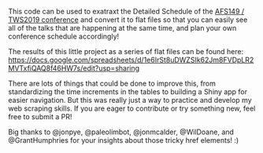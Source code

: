 This code can be used to exatraxt the Detailed Schedule of the [AFS149 / TWS2019 conference](https://afstws2019.org/detailed-schedule/) and convert it to flat files so that you can easily see all of the talks that are happening at the same time, and plan your own conference schedule accordingly!

The results of this little project as a series of flat files can be found here: https://docs.google.com/spreadsheets/d/1e6IrSt8uDWZSIk62Jm8FVDpLR2MVTxfiQAQ8f46HW7s/edit?usp=sharing

There are lots of things that could be done to improve this, from standardizing the time increments in the tables to building a Shiny app for easier navigation. But this was really just a way to practice and develop my web scraping skills. If you are eager to contribute or try something new, feel free to submit a PR!

Big thanks to @jonpye, @paleolimbot, @jonmcalder, @WilDoane, and @GrantHumphries for your insights about those tricky href elements! :)
